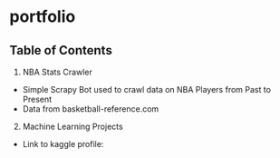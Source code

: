 # portfolio

## Table of Contents
1. NBA Stats Crawler
- Simple Scrapy Bot used to crawl data on NBA Players from Past to Present
- Data from basketball-reference.com

2. Machine Learning Projects
- Link to kaggle profile: 

<!-- 3. GCP Cloud Composer - Airflow
- Simple Data Pipeline to move data pulled from an API to BigQuery

4. Project Euler -->
